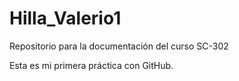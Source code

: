 # Hilla\_Valerio1

Repositorio para la documentación del curso SC-302



Esta es mi primera práctica con GitHub.

